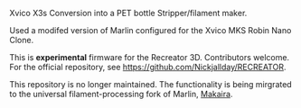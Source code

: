 Xvico X3s Conversion into a PET bottle Stripper/filament maker.

Used a modifed version of Marlin configured for the Xvico MKS Robin Nano Clone.

This is **experimental** firmware for the Recreator 3D. Contributors welcome. For the official repository, see https://github.com/Nickjallday/RECREATOR.

This repository is no longer maintained. The functionality is being mirgrated to the universal filament-processing fork of Marlin, [Makaira](https://github.com/marlin-fl-ex/Makaira).

